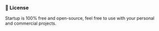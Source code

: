 ### 📄 License
Startup is 100% free and open-source, feel free to use with your personal and commercial projects.

